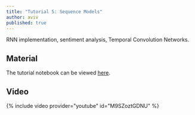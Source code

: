 ```yaml
---
title: "Tutorial 5: Sequence Models"
author: aviv
published: true
---
```


RNN implementation, sentiment analysis, Temporal Convolution Networks.

## Material

The tutorial notebook can be viewed [here](https://nbviewer.jupyter.org/github/vistalab-technion/cs236781-tutorials/blob/master/t05/tutorial5-SeqModels.ipynb).

## Video

{% include video provider="youtube" id="M9SZoztGDNU" %}

